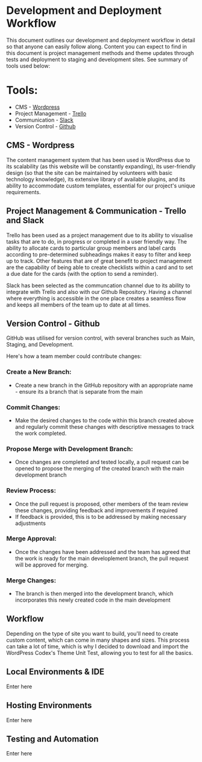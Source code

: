 # Development and Deployment Workflow

This document outlines our development and deployment workflow in detail so that anyone can easily follow along. Content you can expect to find in this document is project management methods and theme updates through tests and deployment to staging and development sites. See summary of tools used below:

# Tools:
- CMS - [Wordpress](https://wordpress.com)
- Project Management - [Trello](https://trello.com)
- Communication - [Slack](https://slack.com)
- Version Control - [Github](https://github.com)

## CMS - Wordpress
The content management system that has been used is WordPress due to its scalability (as this website will be constantly expanding), its user-friendly design (so that the site can be maintained by volunteers with basic technology knowledge), its extensive library of available plugins, and its ability to accommodate custom templates, essential for our project's unique requirements.

## Project Management & Communication - Trello and Slack
Trello has been used as a project management due to its ability to visualise tasks that are to do, in progress or completed in a user friendly way. The ability to allocate cards to particular group members and label cards according to pre-determined subheadings makes it easy to filter and keep up to track. Other features that are of great benefit to project management are the capability of being able to create checklists within a card and to set a due date for the cards (with the option to send a reminder). 

Slack has been selected as the communcation channel due to its ability to integrate with Trello and also with our Github Repository. Having a channel where everything is accessible in the one place creates a seamless flow and keeps all members of the team up to date at all times. 

## Version Control - Github
 GitHub was utilised for version control, with several branches such as Main, Staging, and Development.

Here's how a team member could contribute changes:

### Create a New Branch:

* Create a new branch in the GitHub repository with an appropriate name - ensure its a branch that is separate from the main

### Commit Changes:

* Make the desired changes to the code within this branch created above and regularly commit these changes with descriptive messages to track the work completed. 

### Propose Merge with Development Branch:

* Once changes are completed and tested locally, a pull request can be opened to propose the merging of the created branch with the main development branch

### Review Process:

* Once the pull request is proposed, other members of the team review these changes, providing feedback and improvements if required
* If feedback is provided, this is to be addressed by making necessary adjustments 

### Merge Approval:

* Once the changes have been addressed and the team has agreed that the work is ready for the main developlement branch, the pull request will be approved for merging. 

### Merge Changes:

* The branch is then merged into the development branch, which incorporates this newly created code in the main development


 ## Workflow
 
Depending on the type of site you want to build, you'll need to create custom content, which can come in many shapes and sizes. This process can take a lot of time, which is why I decided to download and import the WordPress Codex's Theme Unit Test, allowing you to test for all the basics.

 ## Local Environments & IDE
 Enter here

 ## Hosting Environments 
 Enter here 

## Testing and Automation
Enter here
